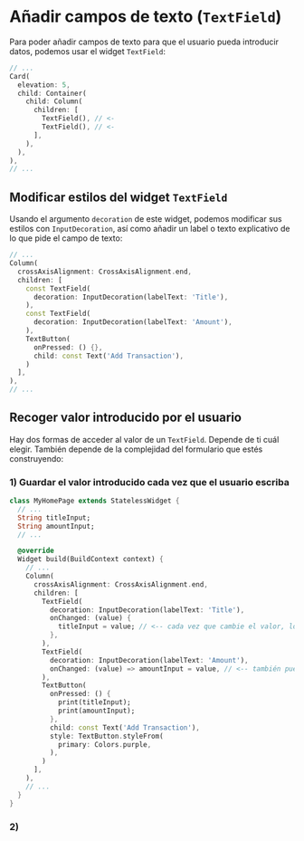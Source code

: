 # Añadir campos de texto (`TextField`)

Para poder añadir campos de texto para que el usuario pueda introducir datos, podemos usar el widget `TextField`:

```dart
// ...
Card(
  elevation: 5,
  child: Container(
    child: Column(
      children: [
        TextField(), // <-
        TextField(), // <-
      ],
    ),
  ),
),
// ...
```

## Modificar estilos del widget `TextField`

Usando el argumento `decoration` de este widget, podemos modificar sus estilos con `InputDecoration`, así como añadir un label o texto explicativo de lo que pide el campo de texto:

```dart
// ...
Column(
  crossAxisAlignment: CrossAxisAlignment.end,
  children: [
    const TextField(
      decoration: InputDecoration(labelText: 'Title'),
    ),
    const TextField(
      decoration: InputDecoration(labelText: 'Amount'),
    ),
    TextButton(
      onPressed: () {},
      child: const Text('Add Transaction'),
    )
  ],
),
// ...
```

## Recoger valor introducido por el usuario

Hay dos formas de acceder al valor de un `TextField`. Depende de ti cuál elegir. También depende de la complejidad del formulario que estés construyendo:

### 1) Guardar el valor introducido cada vez que el usuario escriba

```dart
class MyHomePage extends StatelessWidget {
  // ...
  String titleInput;
  String amountInput;
  // ...

  @override
  Widget build(BuildContext context) {
    // ...
    Column(
      crossAxisAlignment: CrossAxisAlignment.end,
      children: [
        TextField(
          decoration: InputDecoration(labelText: 'Title'),
          onChanged: (value) {
            titleInput = value; // <-- cada vez que cambie el valor, lo guardamos en una variable
          },
        ),
        TextField(
          decoration: InputDecoration(labelText: 'Amount'),
          onChanged: (value) => amountInput = value, // <-- también puede usarse una función flecha
        ),
        TextButton(
          onPressed: () {
            print(titleInput);
            print(amountInput);
          },
          child: const Text('Add Transaction'),
          style: TextButton.styleFrom(
            primary: Colors.purple,
          ),
        )
      ],
    ),
    // ...
  }
}
```

### 2) 